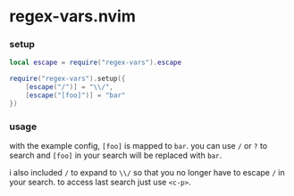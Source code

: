 regex-vars.nvim
===============

### setup
```lua
local escape = require("regex-vars").escape

require("regex-vars").setup({
    [escape("/")] = "\\/",
    [escape("[foo]")] = "bar"
})
```

### usage
with the example config, `[foo]` is mapped to `bar`. you can use `/` or `?` to
search and `[foo]` in your search will be replaced with `bar`.

i also included `/` to expand to `\\/` so that you no longer have to escape `/` in your search. to access last search just use `<c-p>`.
